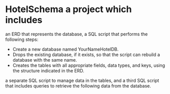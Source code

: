 # HotelSchema a project which includes
an ERD that represents the database,
a SQL script that performs the following steps:

- Create a new database named YourNameHotelDB.
- Drops the existing database, if it exists, so that the script can rebuild a database with the same name.
- Creates the tables with all appropriate fields, data types, and keys, using the structure indicated in the ERD.

a separate SQL script to manage data in the tables, and
 a third SQL script that includes queries to retrieve the following data from the database.
